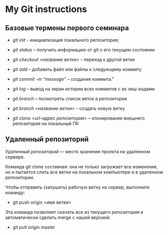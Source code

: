 # My Git instructions

## Базовые термены первого семинара

* *git init* - инициализация локального репозитория;

* *git status* – получить информацию от git о его текущем состоянии

* *git checkout <название ветки>* – переход к другой ветке

* *git add* – добавить файл или файлы к следующему коммиту

* *git commit -m “message”* – создание коммита."

* *git log* – вывод на экран истории всех коммитов с их хеш-кодами

* *git branch* – посмотреть список веток в репозитории

* *git branch <название ветки>* – создать новую ветку

* *git clone <url-адрес репозитория>* – клонирование внешнего репозитория на  локальный ПК

## Удаленный репозиторий

*Удаленный репозиторий* — место хранения проекта на удаленном сервере.

Команда git clone составная: она не только загружает все изменения, но и пытается слить все ветки на локальном компьютере и в удаленном репозитории.

Чтобы отправить (запушить) рабочую ветку на сервер, выполните команду:

* git push origin <имя ветки>

Эта команда позволяет скачать все из текущего репозитория и автоматически сделать merge с нашей версией:

* git pull origin master